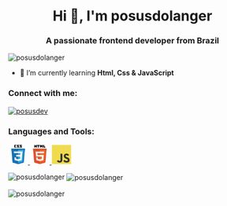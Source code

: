 <h1 align="center">Hi 👋, I'm posusdolanger</h1>
<h3 align="center">A passionate frontend developer from Brazil</h3>

<p align="left"> <img src="https://komarev.com/ghpvc/?username=posusdolanger&label=Profile%20views&color=0e75b6&style=flat" alt="posusdolanger" /> </p>

- 🌱 I’m currently learning **Html, Css & JavaScript**

<h3 align="left">Connect with me:</h3>
<p align="left">
<a href="https://linkedin.com/in/posusdev" target="blank"><img align="center" src="https://raw.githubusercontent.com/rahuldkjain/github-profile-readme-generator/master/src/images/icons/Social/linked-in-alt.svg" alt="posusdev" height="30" width="40" /></a>
</p>

<h3 align="left">Languages and Tools:</h3>
<p align="left"> <a href="https://www.w3schools.com/css/" target="_blank" rel="noreferrer"> <img src="https://raw.githubusercontent.com/devicons/devicon/master/icons/css3/css3-original-wordmark.svg" alt="css3" width="40" height="40"/> </a> <a href="https://www.w3.org/html/" target="_blank" rel="noreferrer"> <img src="https://raw.githubusercontent.com/devicons/devicon/master/icons/html5/html5-original-wordmark.svg" alt="html5" width="40" height="40"/> </a> <a href="https://developer.mozilla.org/en-US/docs/Web/JavaScript" target="_blank" rel="noreferrer"> <img src="https://raw.githubusercontent.com/devicons/devicon/master/icons/javascript/javascript-original.svg" alt="javascript" width="40" height="40"/> </a> </p>

<p><img align="left" src="https://github-readme-stats.vercel.app/api/top-langs?username=posusdolanger&show_icons=true&locale=en&layout=compact" alt="posusdolanger" /></p>

<p>&nbsp;<img align="center" src="https://github-readme-stats.vercel.app/api?username=posusdolanger&show_icons=true&locale=en" alt="posusdolanger" /></p>

<p><img align="center" src="https://github-readme-streak-stats.herokuapp.com/?user=posusdolanger&" alt="posusdolanger" /></p>
